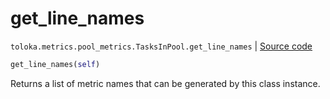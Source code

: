 # get_line_names
`toloka.metrics.pool_metrics.TasksInPool.get_line_names` | [Source code](https://github.com/Toloka/toloka-kit/blob/v1.2.0.post1/src/metrics/pool_metrics.py#L329)

```python
get_line_names(self)
```

Returns a list of metric names that can be generated by this class instance.

